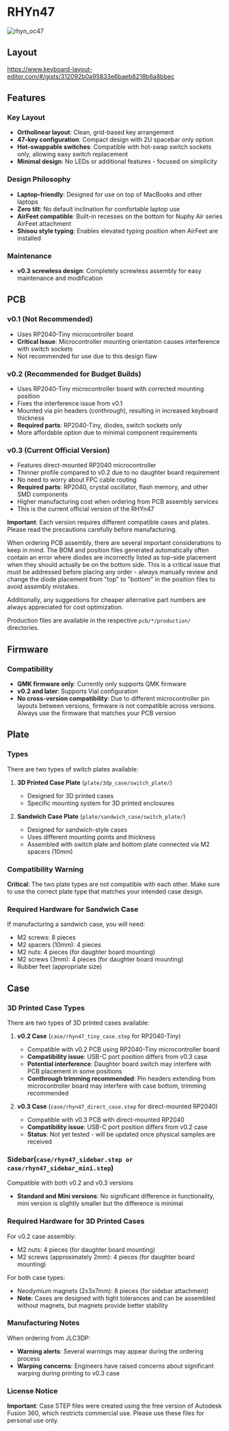# RHYn47

![rhyn_oc47](https://d3toh8on7lf5va.cloudfront.net/rhyn-oc47_3dcase.jpg)

## Layout
https://www.keyboard-layout-editor.com/#/gists/312092b0a95833e6baeb8218b6a8bbec

## Features

### Key Layout
- **Ortholinear layout**: Clean, grid-based key arrangement
- **47-key configuration**: Compact design with 2U spacebar only option
- **Hot-swappable switches**: Compatible with hot-swap switch sockets only, allowing easy switch replacement
- **Minimal design**: No LEDs or additional features - focused on simplicity

### Design Philosophy
- **Laptop-friendly**: Designed for use on top of MacBooks and other laptops
- **Zero tilt**: No default inclination for comfortable laptop use
- **AirFeet compatible**: Built-in recesses on the bottom for Nuphy Air series AirFeet attachment
- **Shisou style typing**: Enables elevated typing position when AirFeet are installed

### Maintenance
- **v0.3 screwless design**: Completely screwless assembly for easy maintenance and modification

## PCB

### v0.1 (Not Recommended)
- Uses RP2040-Tiny microcontroller board
- **Critical Issue**: Microcontroller mounting orientation causes interference with switch sockets
- Not recommended for use due to this design flaw

### v0.2 (Recommended for Budget Builds)
- Uses RP2040-Tiny microcontroller board with corrected mounting position
- Fixes the interference issue from v0.1
- Mounted via pin headers (conthrough), resulting in increased keyboard thickness
- **Required parts**: RP2040-Tiny, diodes, switch sockets only
- More affordable option due to minimal component requirements

### v0.3 (Current Official Version)
- Features direct-mounted RP2040 microcontroller
- Thinner profile compared to v0.2 due to no daughter board requirement
- No need to worry about FPC cable routing
- **Required parts**: RP2040, crystal oscillator, flash memory, and other SMD components
- Higher manufacturing cost when ordering from PCB assembly services
- This is the current official version of the RHYn47

**Important**: Each version requires different compatible cases and plates. Please read the precautions carefully before manufacturing.

When ordering PCB assembly, there are several important considerations to keep in mind. The BOM and position files generated automatically often contain an error where diodes are incorrectly listed as top-side placement when they should actually be on the bottom side. This is a critical issue that must be addressed before placing any order - always manually review and change the diode placement from "top" to "bottom" in the position files to avoid assembly mistakes. 

Additionally, any suggestions for cheaper alternative part numbers are always appreciated for cost optimization.

Production files are available in the respective `pcb/*/production/` directories.

## Firmware

### Compatibility
- **QMK firmware only**: Currently only supports QMK firmware
- **v0.2 and later**: Supports Vial configuration
- **No cross-version compatibility**: Due to different microcontroller pin layouts between versions, firmware is not compatible across versions. Always use the firmware that matches your PCB version

## Plate

### Types
There are two types of switch plates available:

1. **3D Printed Case Plate** (`plate/3dp_case/switch_plate/`)
   - Designed for 3D printed cases
   - Specific mounting system for 3D printed enclosures

2. **Sandwich Case Plate** (`plate/sandwich_case/switch_plate/`)
   - Designed for sandwich-style cases
   - Uses different mounting points and thickness
   - Assembled with switch plate and bottom plate connected via M2 spacers (10mm)

### Compatibility Warning
**Critical**: The two plate types are not compatible with each other. Make sure to use the correct plate type that matches your intended case design.

### Required Hardware for Sandwich Case
If manufacturing a sandwich case, you will need:
- M2 screws: 8 pieces
- M2 spacers (10mm): 4 pieces  
- M2 nuts: 4 pieces (for daughter board mounting)
- M2 screws (3mm): 4 pieces (for daughter board mounting)
- Rubber feet (appropriate size)

## Case

### 3D Printed Case Types
There are two types of 3D printed cases available:

1. **v0.2 Case** (`case/rhyn47_tiny_case.step` for RP2040-Tiny)
   - Compatible with v0.2 PCB using RP2040-Tiny microcontroller board
   - **Compatibility issue**: USB-C port position differs from v0.3 case
   - **Potential interference**: Daughter board switch may interfere with PCB placement in some positions
   - **Conthrough trimming recommended**: Pin headers extending from microcontroller board may interfere with case bottom, trimming recommended

2. **v0.3 Case** (`case/rhyn47_direct_case.step` for direct-mounted RP2040)
   - Compatible with v0.3 PCB with direct-mounted RP2040
   - **Compatibility issue**: USB-C port position differs from v0.2 case
   - **Status**: Not yet tested - will be updated once physical samples are received

### Sidebar(`case/rhyn47_sidebar.step or case/rhyn47_sidebar_mini.step`)
Compatible with both v0.2 and v0.3 versions

- **Standard and Mini versions**: No significant difference in functionality, mini version is slightly smaller but the difference is minimal

### Required Hardware for 3D Printed Cases
For v0.2 case assembly:
- M2 nuts: 4 pieces (for daughter board mounting)
- M2 screws (approximately 2mm): 4 pieces (for daughter board mounting)

For both case types:
- Neodymium magnets (2x3x7mm): 8 pieces (for sidebar attachment)
- **Note**: Cases are designed with tight tolerances and can be assembled without magnets, but magnets provide better stability

### Manufacturing Notes
When ordering from JLC3DP:
- **Warning alerts**: Several warnings may appear during the ordering process
- **Warping concerns**: Engineers have raised concerns about significant warping during printing to v0.3 case

### License Notice
**Important**: Case STEP files were created using the free version of Autodesk Fusion 360, which restricts commercial use. Please use these files for personal use only.
